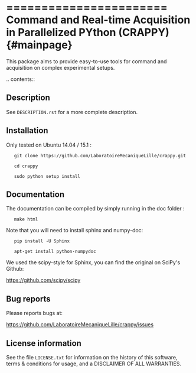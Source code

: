 =======================
Command and Real-time Acquisition in Parallelized PYthon (CRAPPY){#mainpage}
=======================

This package aims to provide easy-to-use tools for command and acquisition on 
complex experimental setups.

.. contents::

Description
-----------

See ``DESCRIPTION.rst`` for a more complete description.


Installation
------------

Only tested on Ubuntu 14.04 / 15.1 :

       git clone https://github.com/LaboratoireMecaniqueLille/crappy.git
       
       cd crappy

       sudo python setup install


Documentation
-------------

The documentation can be compiled by simply running in the doc folder :

       make html

Note that you will need to install sphinx and numpy-doc:
       
       pip install -U Sphinx
       
       apt-get install python-numpydoc
        
We used the scipy-style for Sphinx, you can find the original on SciPy's Github:

https://github.com/scipy/scipy


Bug reports
-----------

Please reports bugs at:

https://github.com/LaboratoireMecaniqueLille/crappy/issues


License information
-------------------

See the file ``LICENSE.txt`` for information on the history of this
software, terms & conditions for usage, and a DISCLAIMER OF ALL
WARRANTIES.
